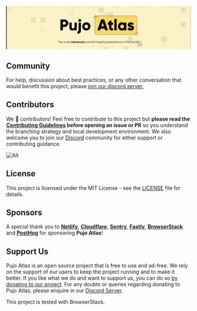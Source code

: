 ![Hero Section](public/readmeImages/HeroSection.png)

<!-- ![2024 Stats](public/readmeImages/2024Stats.png)
![About Section](public/readmeImages/AboutUs.png)
![Sponsor Section](public/readmeImages/SponsorUs.png) -->

## Community

For help, discussion about best practices, or any other conversation that would benefit this project, please [join our discord server.](https://discord.com/invite/xxSXWYf6d4)

## Contributors

We 💖 contributors! Feel free to contribute to this project but **please read the [Contributing Guidelines](CONTRIBUTING.md) before opening an issue or PR** so you understand the branching strategy and local development environment. We also welcome you to join our [Discord](https://discord.com/invite/xxSXWYf6d4) community for either support or contributing guidance.

![Alt](https://repobeats.axiom.co/api/embed/093db6beff960e2f848bf55bfdb9463f82441031.svg "Repobeats analytics image")

## License

This project is licensed under the MIT License - see the [LICENSE](LICENSE) file for details.

## Sponsors

A special thank you to **[Netlify](https://www.netlify.com/)**, **[Cloudflare](https://www.cloudflare.com/)**, **[Sentry](https://sentry.io/)**, **[Fastly](https://www.fastly.com/)**, **[BrowserStack](https://www.browserstack.com/)** and **[PostHog](https://posthog.com/)** for sponsoring **Pujo Atlas**!

## Support Us

Pujo Atlas is an open source project that is free to use and ad-free. We rely on the support of our users to keep the project running and to make it better. If you like what we do and want to support us, you can do so [by donating to our project](https://atlas.ourkolkata.in/support). For any doubts or queries regarding donating to Pujo Atlas, please enquire in our [Discord Server](https://discord.com/invite/xxSXWYf6d4).

This project is tested with BrowserStack.
